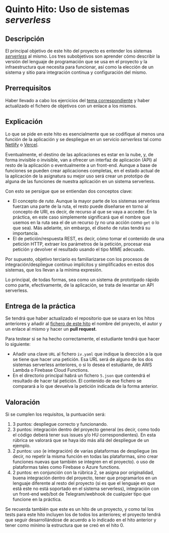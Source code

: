 # Quinto Hito: Uso de sistemas *serverless*

## Descripción

El principal objetivo de este hito del proyecto es entender los
sistemas
[*serverless*](http://jj.github.io/IV/documentos/temas/Serverless)
al mismo. Los tres subobjetivos son aprender cómo describir la versión del
lenguaje de programación que se usa en el proyecto y la infraestructura que
necesita para funcionar, así como la elección de un sistema y sitio para
integración continua y configuración del mismo.

## Prerrequisitos

Haber llevado a cabo los ejercicios del
[tema correspondiente](http://jj.github.io/IV/documentos/temas/Serverless.md)
y haber actualizado el fichero de objetivos con un enlace a los mismos.

## Explicación

Lo que se pide en este hito es esencialmente que se codifique al menos
una función de la aplicación y se despliegue en un servicio
*serverless* tal como [Netlify](https://netlify.com)
o [Vercel](https://vercel.com).

Eventualmente, el destino de las aplicaciones es estar en la nube, y,
de forma invisible o invisible, van a ofrecer un interfaz de
aplicación (API) al resto de la aplicación o eventualmente a un
front-end. Aunque a base de funciones se pueden crear aplicaciones
completas, en el estado actual de la aplicación de la asignatura su
mejor uso será crear un prototipo de alguna de las funciones de
nuestra aplicación en un sistema serverless.

Con esto se persigue que se entiendan dos conceptos clave:

- El concepto de *ruta*. Aunque la mayor parte de los sistemas
  serverless fuerzan una parte de la ruta, el resto puede diseñarse en
  torno al concepto de URI, es decir, de recurso al que se vaya a
  acceder. En la práctica, en este caso simplemente significará que el
  nombre que usemos en la ruta sea el de un recurso (y no una acción
  como `get` o lo que sea). Más adelante, sin embargo, el diseño de
  rutas tendrá su importancia.
- El de petición/respuesta REST, es decir, cómo tomar el contenido de
  una petición HTTP, extraer los parámetros de la petición, procesar
  esa petición y devolver el resultado usando el tipo MIME adecuado.

Por supuesto, objetivo terciario es familiarizarse con los procesos de
integración/despliegue continuo implícitos y simplificados en estos
dos sistemas, que los llevan a la mínima expresión.

Lo principal, de todas formas, sea como un sistema de prototipado
rápido como parte, efectivamente, de la aplicación, se trata de
levantar un API serverless.

## Entrega de la práctica

Se tendrá que haber actualizado el repositorio que se usara en los hitos
anteriores y añadir al
[fichero de este hito](https://github.com/JJ/IV-20-21/blob/master/practicas/hito-5.md)
el nombre del proyecto, el autor y un enlace al mismo y hacer un **pull
request**.

Para testear si se ha hecho correctamente, el estudiante tendrá que
hacer lo siguiente:

- Añadir una clave `URL` al fichero `iv.yaml` que indique la dirección
  a la que se tiene que hacer una petición. Esa URL será de alguno de
  los dos sistemas serverless anteriores, o si lo desea el estudiante,
  de AWS Lambda o Firebase Cloud Functions.
- En el directorio principal habrá un fichero `5.json` que contendrá
  el resultado de hacer tal petición. El contenido de ese fichero se
  comparará a lo que devuelva la petición indicada de la forma anterior.

## Valoración

Si se cumplen los requisitos, la
puntuación será:

1. 3 puntos: despliegue correcto y funcionando.
2. 3 puntos: integración dentro del proyecto general (es decir, como
   todo el código deberá tener sus issues y/o HU correspondientes). En
   esta rúbrica se valorará que se haya ido más allá del despliegue de
   un ejemplo.
3. 2 puntos: uso (e integración) de varias plataformas de despliegue
   (es decir, no repetir la misma función en todas las plataformas,
   sino crear funciones nuevas que también se integren en el proyecto).
   o uso de plataformas tales como Firebase o Azure functions.
4. 2 puntos: en conjunción con la rúbrica 2, se asigna por
   originalidad, buena integración dentro del proyecto, tener que
   programarlos en un lenguaje diferente al resto del proyecto (si es
   que el lenguaje en que está este no está soportado en el sistema
   serverless), integración con un front-end web/bot de
   Telegram/webhook de cualquier tipo que funcione en la práctica.

Se recuerda también que este es un hito de un proyecto, y como tal los
tests para este hito incluyen los de todos los anteriores; el proyecto
tendrá que seguir desarrollándose de acuerdo a lo indicado en el hito
anterior y tener como mínimo la estructura que se creó en el
hito 0.

